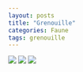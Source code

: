 ```yaml
---
layout: posts
title: "Grenouille"
categories: Faune
tags: grenouille
---
```

<img src="/faune_flore_meyrin/images/P1100822.jpg" />
<img src="/faune_flore_meyrin/images/IMG_8691.JPG" />
<img src="/faune_flore_meyrin/images/P1110008.JPG" />